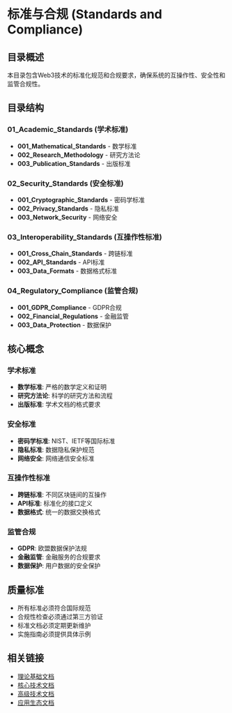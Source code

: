 # 标准与合规 (Standards and Compliance)

## 目录概述

本目录包含Web3技术的标准化规范和合规要求，确保系统的互操作性、安全性和监管合规性。

## 目录结构

### 01_Academic_Standards (学术标准)

- **001_Mathematical_Standards** - 数学标准
- **002_Research_Methodology** - 研究方法论
- **003_Publication_Standards** - 出版标准

### 02_Security_Standards (安全标准)

- **001_Cryptographic_Standards** - 密码学标准
- **002_Privacy_Standards** - 隐私标准
- **003_Network_Security** - 网络安全

### 03_Interoperability_Standards (互操作性标准)

- **001_Cross_Chain_Standards** - 跨链标准
- **002_API_Standards** - API标准
- **003_Data_Formats** - 数据格式标准

### 04_Regulatory_Compliance (监管合规)

- **001_GDPR_Compliance** - GDPR合规
- **002_Financial_Regulations** - 金融监管
- **003_Data_Protection** - 数据保护

## 核心概念

### 学术标准

- **数学标准**: 严格的数学定义和证明
- **研究方法论**: 科学的研究方法和流程
- **出版标准**: 学术文档的格式要求

### 安全标准

- **密码学标准**: NIST、IETF等国际标准
- **隐私标准**: 数据隐私保护规范
- **网络安全**: 网络通信安全标准

### 互操作性标准

- **跨链标准**: 不同区块链间的互操作
- **API标准**: 标准化的接口定义
- **数据格式**: 统一的数据交换格式

### 监管合规

- **GDPR**: 欧盟数据保护法规
- **金融监管**: 金融服务的合规要求
- **数据保护**: 用户数据的安全保护

## 质量标准

- 所有标准必须符合国际规范
- 合规性检查必须通过第三方验证
- 标准文档必须定期更新维护
- 实施指南必须提供具体示例

## 相关链接

- [理论基础文档](../01_Theoretical_Foundations/)
- [核心技术文档](../02_Core_Technologies/)
- [高级技术文档](../04_Advanced_Technologies/)
- [应用生态文档](../05_Application_Ecosystem/)
